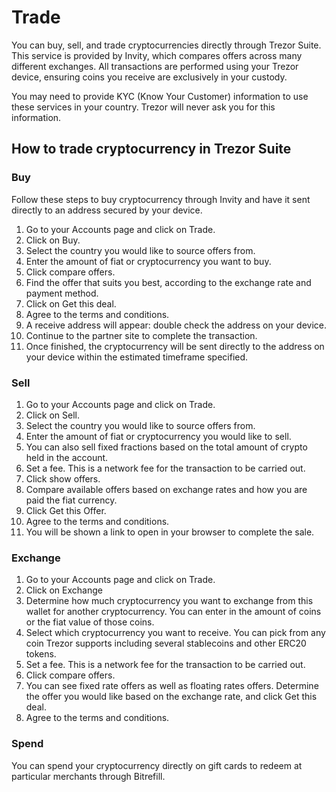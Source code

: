 # Trade

You can buy, sell, and trade cryptocurrencies directly through Trezor Suite. This service is provided by Invity, which compares offers across many different exchanges. All transactions are performed using your Trezor device, ensuring coins you receive are exclusively in your custody.

You may need to provide KYC \(Know Your Customer\) information to use these services in your country. Trezor will never ask you for this information.

## How to trade cryptocurrency in Trezor Suite

### **Buy**

Follow these steps to buy cryptocurrency through Invity and have it sent directly to an address secured by your device.

1. Go to your Accounts page and click on Trade.
2. Click on Buy.
3. Select the country you would like to source offers from.
4. Enter the amount of fiat or cryptocurrency you want to buy.
5. Click compare offers.
6. Find the offer that suits you best, according to the exchange rate and payment method.
7. Click on Get this deal.
8. Agree to the terms and conditions.
9. A receive address will appear: double check the address on your device.
10. Continue to the partner site to complete the transaction.
11. Once finished, the cryptocurrency will be sent directly to the address on your device within the estimated timeframe specified.

### **Sell**

1. Go to your Accounts page and click on Trade.
2. Click on Sell.
3. Select the country you would like to source offers from.
4. Enter the amount of fiat or cryptocurrency you would like to sell.
5. You can also sell fixed fractions based on the total amount of crypto held in the account.
6. Set a fee. This is a network fee for the transaction to be carried out.
7. Click show offers.
8. Compare available offers based on exchange rates and how you are paid the fiat currency.
9. Click Get this Offer.
10. Agree to the terms and conditions.
11. You will be shown a link to open in your browser to complete the sale.

### **Exchange**

1. Go to your Accounts page and click on Trade.
2. Click on Exchange
3. Determine how much cryptocurrency you want to exchange from this wallet for another cryptocurrency. You can enter in the amount of coins or the fiat value of those coins.
4. Select which cryptocurrency you want to receive. You can pick from any coin Trezor supports including several stablecoins and other ERC20 tokens.
5. Set a fee. This is a network fee for the transaction to be carried out.
6. Click compare offers.
7. You can see fixed rate offers as well as floating rates offers. Determine the offer you would like based on the exchange rate, and click Get this deal.
8. Agree to the terms and conditions.

### **Spend**

You can spend your cryptocurrency directly on gift cards to redeem at particular merchants through Bitrefill.

